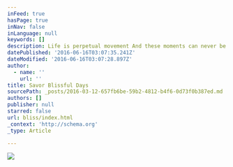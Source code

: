 ```yaml
---
inFeed: true
hasPage: true
inNav: false
inLanguage: null
keywords: []
description: Life is perpetual movement And these moments can never be recreated; illusions
datePublished: '2016-06-16T03:07:35.241Z'
dateModified: '2016-06-16T03:07:28.897Z'
author:
  - name: ''
    url: ''
title: Savor Blissful Days
sourcePath: _posts/2016-03-12-657fb6be-59b2-4812-b4f6-0d73f0b387ed.md
authors: []
publisher: null
starred: false
url: bliss/index.html
_context: 'http://schema.org'
_type: Article

---
```

![](https://the-grid-user-content.s3-us-west-2.amazonaws.com/81dcb0a1-b789-46a3-bd6a-8f707fec6bb7.jpg)